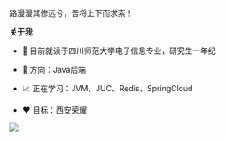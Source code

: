 路漫漫其修远兮，吾将上下而求索！

**关于我**

- 💬 目前就读于四川师范大学电子信息专业，研究生一年纪

- 💼 方向：Java后端

- 📈 正在学习：JVM、JUC、Redis、SpringCloud

- ❤️ 目标：西安荣耀

![](https://github-readme-stats.vercel.app/api?username=ZhaoMeng0918&show_icons=true&count_private=true)
